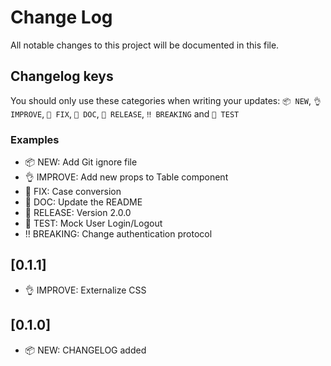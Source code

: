 # Change Log

All notable changes to this project will be documented in this file.

## Changelog keys

You should only use these categories when writing your updates:
`📦 NEW`, `👌 IMPROVE`, `🐛 FIX`, `📖 DOC`, `🚀 RELEASE`, `‼ BREAKING` and `🤖️ TEST`

### Examples

- 📦 NEW: Add Git ignore file
- 👌 IMPROVE: Add new props to Table component
- 🐛 FIX: Case conversion
- 📖 DOC: Update the README
- 🚀 RELEASE: Version 2.0.0
- 🤖 TEST: Mock User Login/Logout
- ‼️ BREAKING: Change authentication protocol

## [0.1.1]

- 👌 IMPROVE: Externalize CSS

## [0.1.0]

- 📦 NEW: CHANGELOG added

